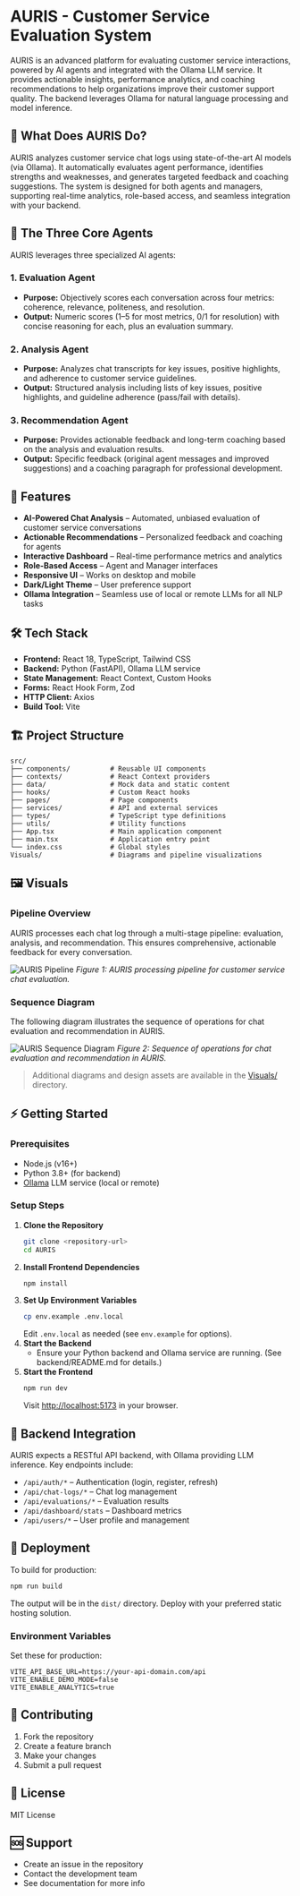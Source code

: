 # AURIS - Customer Service Evaluation System

AURIS is an advanced platform for evaluating customer service interactions, powered by AI agents and integrated with the Ollama LLM service. It provides actionable insights, performance analytics, and coaching recommendations to help organizations improve their customer support quality. The backend leverages Ollama for natural language processing and model inference.

## 🌟 What Does AURIS Do?

AURIS analyzes customer service chat logs using state-of-the-art AI models (via Ollama). It automatically evaluates agent performance, identifies strengths and weaknesses, and generates targeted feedback and coaching suggestions. The system is designed for both agents and managers, supporting real-time analytics, role-based access, and seamless integration with your backend.

## 🤖 The Three Core Agents

AURIS leverages three specialized AI agents:

### 1. Evaluation Agent

- **Purpose:** Objectively scores each conversation across four metrics: coherence, relevance, politeness, and resolution.
- **Output:** Numeric scores (1–5 for most metrics, 0/1 for resolution) with concise reasoning for each, plus an evaluation summary.

### 2. Analysis Agent

- **Purpose:** Analyzes chat transcripts for key issues, positive highlights, and adherence to customer service guidelines.
- **Output:** Structured analysis including lists of key issues, positive highlights, and guideline adherence (pass/fail with details).

### 3. Recommendation Agent

- **Purpose:** Provides actionable feedback and long-term coaching based on the analysis and evaluation results.
- **Output:** Specific feedback (original agent messages and improved suggestions) and a coaching paragraph for professional development.

## 🚀 Features

- **AI-Powered Chat Analysis** – Automated, unbiased evaluation of customer service conversations
- **Actionable Recommendations** – Personalized feedback and coaching for agents
- **Interactive Dashboard** – Real-time performance metrics and analytics
- **Role-Based Access** – Agent and Manager interfaces
- **Responsive UI** – Works on desktop and mobile
- **Dark/Light Theme** – User preference support
- **Ollama Integration** – Seamless use of local or remote LLMs for all NLP tasks

## 🛠️ Tech Stack

- **Frontend:** React 18, TypeScript, Tailwind CSS
- **Backend:** Python (FastAPI), Ollama LLM service
- **State Management:** React Context, Custom Hooks
- **Forms:** React Hook Form, Zod
- **HTTP Client:** Axios
- **Build Tool:** Vite

## 🏗️ Project Structure

```
src/
├── components/          # Reusable UI components
├── contexts/            # React Context providers
├── data/                # Mock data and static content
├── hooks/               # Custom React hooks
├── pages/               # Page components
├── services/            # API and external services
├── types/               # TypeScript type definitions
├── utils/               # Utility functions
├── App.tsx              # Main application component
├── main.tsx             # Application entry point
└── index.css            # Global styles
Visuals/                 # Diagrams and pipeline visualizations
```

## 🖼️ Visuals

### Pipeline Overview

AURIS processes each chat log through a multi-stage pipeline: evaluation, analysis, and recommendation. This ensures comprehensive, actionable feedback for every conversation.

![AURIS Pipeline](Visuals/Pipeline.jpg)
_Figure 1: AURIS processing pipeline for customer service chat evaluation._

### Sequence Diagram

The following diagram illustrates the sequence of operations for chat evaluation and recommendation in AURIS.

![AURIS Sequence Diagram](Visuals/SeqDiagram.png)
_Figure 2: Sequence of operations for chat evaluation and recommendation in AURIS._

> Additional diagrams and design assets are available in the [Visuals/](Visuals/) directory.

## ⚡ Getting Started

### Prerequisites

- Node.js (v16+)
- Python 3.8+ (for backend)
- [Ollama](https://ollama.com/) LLM service (local or remote)

### Setup Steps

1. **Clone the Repository**
   ```bash
   git clone <repository-url>
   cd AURIS
   ```
2. **Install Frontend Dependencies**
   ```bash
   npm install
   ```
3. **Set Up Environment Variables**
   ```bash
   cp env.example .env.local
   ```
   Edit `.env.local` as needed (see `env.example` for options).
4. **Start the Backend**
   - Ensure your Python backend and Ollama service are running. (See backend/README.md for details.)
5. **Start the Frontend**
   ```bash
   npm run dev
   ```
   Visit [http://localhost:5173](http://localhost:5173) in your browser.

## 🔌 Backend Integration

AURIS expects a RESTful API backend, with Ollama providing LLM inference. Key endpoints include:

- `/api/auth/*` – Authentication (login, register, refresh)
- `/api/chat-logs/*` – Chat log management
- `/api/evaluations/*` – Evaluation results
- `/api/dashboard/stats` – Dashboard metrics
- `/api/users/*` – User profile and management

## 🚀 Deployment

To build for production:

```bash
npm run build
```

The output will be in the `dist/` directory. Deploy with your preferred static hosting solution.

### Environment Variables

Set these for production:

```env
VITE_API_BASE_URL=https://your-api-domain.com/api
VITE_ENABLE_DEMO_MODE=false
VITE_ENABLE_ANALYTICS=true
```

## 🤝 Contributing

1. Fork the repository
2. Create a feature branch
3. Make your changes
4. Submit a pull request

## 📝 License

MIT License

## 🆘 Support

- Create an issue in the repository
- Contact the development team
- See documentation for more info

